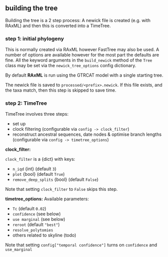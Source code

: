 ## building the tree

Building the tree is a 2 step process: A newick file is created (e.g. with RAxML) and then this is converted into a TimeTree.

### step 1: initial phylogeny
This is normally created via RAxML however FastTree may also be used. A number of options are available however for the most part the defaults are fine.
All the keyword arguments in the `build_newick` method of the `Tree` class may be set via the `newick_tree_options` config dictionary.

By default **RAxML** is run using the GTRCAT model with a single starting tree.

The newick file is saved to `processed/<prefix>.newick`. If this file exists, and the taxa match, then this step is skipped to save time.

### step 2: TimeTree
TimeTree involves three steps:
* set up
* clock filtering (configurable via `config -> clock_filter`)
* reconstruct ancestral sequences, date nodes & optimise branch lengths (configurable via `config -> timetree_options`)

**clock_filter:**

`clock_filter` is a {dict} with keys:
* `n_iqd` {int} (default `3`)
* `plot` {bool} (default `True`)
* `remove_deep_splits` {bool} (default `False`)

Note that setting `clock_filter` to `False` skips this step.

**timetree_options:**
Available parameters:
* `Tc` (default `0.02`)
* `confidence` (see below)
* `use marginal` (see below)
* `reroot` (default `"best"`)
* `resolve_polytomies`
* others related to skyline (todo)

Note that setting `config["temporal confidence"]` turns on `confidence` and `use_marginal`
